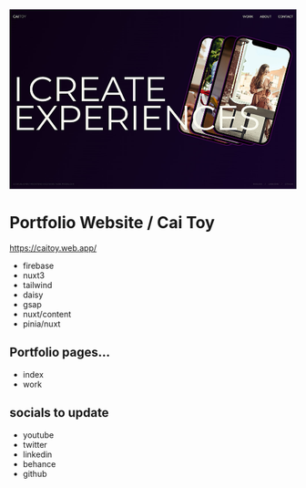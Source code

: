<img src='./project/caitoy-web.jpg' />

# Portfolio Website / Cai Toy

https://caitoy.web.app/

-   firebase
-   nuxt3
-   tailwind
-   daisy
-   gsap
-   nuxt/content
-   pinia/nuxt

## Portfolio pages...

-   index
-   work


## socials to update

-   youtube
-   twitter
-   linkedin
-   behance
-   github


